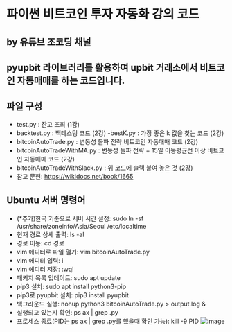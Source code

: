 # 파이썬 비트코인 투자 자동화 강의 코드
## by 유튜브 조코딩 채널
## pyupbit 라이브러리를 활용하여 upbit 거래소에서 비트코인 자동매매를 하는 코드입니다.
## 파일 구성
- test.py : 잔고 조회 (1강)
-  backtest.py : 백테스팅 코드 (2강)
-bestK.py : 가장 좋은 k 값을 찾는 코드 (2강)
- bitcoinAutoTrade.py : 변동성 돌파 전략 비트코인 자동매매 코드 (2강)
- bitcoinAutoTradeWithMA.py : 변동성 돌파 전략 + 15일 이동평균선 이상 비트코인 자동매매 코드 (2강)
- bitcoinAutoTradeWithSlack.py : 위 코드에 슬랙 붙여 놓은 것 (2강)
- 참고 문헌: https://wikidocs.net/book/1665
## Ubuntu 서버 명령어
- (*추가)한국 기준으로 서버 시간 설정: sudo ln -sf /usr/share/zoneinfo/Asia/Seoul /etc/localtime
- 현재 경로 상세 출력: ls -al
- 경로 이동: cd 경로
- vim 에디터로 파일 열기: vim bitcoinAutoTrade.py
- vim 에디터 입력: i
- vim 에디터 저장: :wq!
- 패키지 목록 업데이트: sudo apt update
- pip3 설치: sudo apt install python3-pip
- pip3로 pyupbit 설치: pip3 install pyupbit
- 백그라운드 실행: nohup python3 bitcoinAutoTrade.py > output.log &
- 실행되고 있는지 확인: ps ax | grep .py
- 프로세스 종료(PID는 ps ax | grep .py를 했을때 확인 가능): kill -9 PID
![image](https://user-images.githubusercontent.com/75707477/116813215-b1672f00-ab8d-11eb-925a-3cd1e4339748.png)
